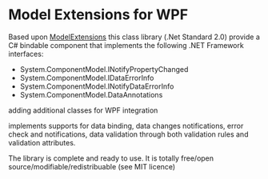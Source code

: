 # Model Extensions for WPF

Based upon <a href="https://github.com/franck-gaspoz/ModelExtensions">ModelExtensions</a> this class library (.Net Standard 2.0) provide a C# bindable component that implements the following .NET Framework interfaces:
- System.ComponentModel.INotifyPropertyChanged
- System.ComponentModel.IDataErrorInfo
- System.ComponentModel.INotifyDataErrorInfo
- System.ComponentModel.DataAnnotations

adding additional classes for WPF integration

implements supports for data binding, data changes notifications, error check and notifications, data validation through both validation rules and validation attributes. 

The library is complete and ready to use.
It is totally free/open source/modifiable/redistribuable (see MIT licence)

